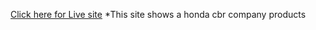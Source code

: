 [Click here for Live site](https://unruffled-colden-f2f584.netlify.app/)
*This site shows a honda cbr company products

